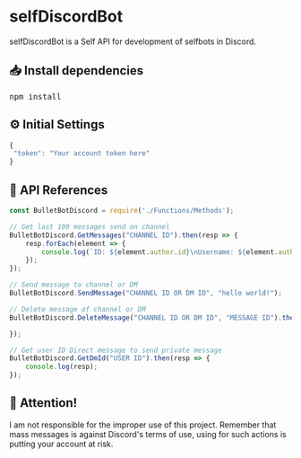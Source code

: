 # selfDiscordBot

selfDiscordBot is a Self API for development of selfbots in Discord.

<h2>📥 Install dependencies</h2>
<pre>
npm install
</pre>

<h2>⚙️ Initial Settings</h2>

```js
{
 "token": "Your account token here"
}
```

<h2>🚀 API References</h2>

```js
const BulletBotDiscord = require('./Functions/Methods');

// Get last 100 messages send on channel
BulletBotDiscord.GetMessages("CHANNEL ID").then(resp => {
    resp.forEach(element => {
        console.log(`ID: ${element.author.id}\nUsername: ${element.author.username}\nMessage: ${element.content}\n\n`);
    });
});

// Send message to channel or DM
BulletBotDiscord.SendMessage("CHANNEL ID OR DM ID", "hello world!");

// Delete message of channel or DM
BulletBotDiscord.DeleteMessage("CHANNEL ID OR DM ID", "MESSAGE ID").then(resp => {

});

// Get user ID Direct message to send private message
BulletBotDiscord.GetDmId("USER ID").then(resp => {
    console.log(resp);
});

```

<h2>📖 Attention!</h2>
I am not responsible for the improper use of this project. Remember that mass messages is against Discord's terms of use, using for such actions is putting your account at risk.
